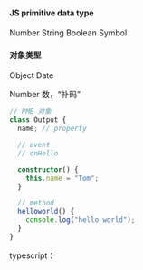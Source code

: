 #### JS primitive data type

Number String Boolean Symbol

#### 对象类型

Object Date

Number 数，“补码”

```ts
// PME 对象
class Output {
  name; // property

  // event
  // onHello

  constructor() {
    this.name = "Tom";
  }

  // method
  helloworld() {
    console.log("hello world");
  }
}
```

typescript：
